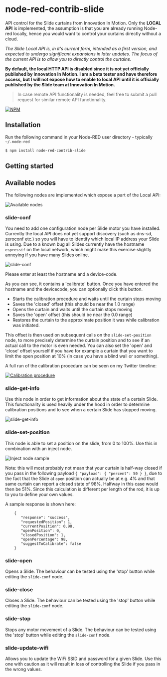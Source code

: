 # node-red-contrib-slide

API control for the Slide curtains from Innovation In Motion. Only the **LOCAL API** is implemented, the assumption is that you are already running Node-red locally, hence you would want to control your curtains directly without a cloud.

_The Slide Local API is, in it's current form, intended as a first version, and expected to undergo significant expansions in later updates. The focus of the current API is to allow you to directly control the curtains._

**By default, the local HTTP API is disabled since it is not yet officially published by Innovation In Motion. I am a beta tester and have therefore access, but I will not expose how to enable to local API until it is officially published by the Slide team at Innovation In Motion.**

> In case remote API functionality is needed, feel free to submit a pull request for similar remote API functionality.

[![NPM](https://nodei.co/npm/node-red-contrib-slide.png)](https://nodei.co/npm/node-red-contrib-slide/)

## Installation

Run the following command in your Node-RED user directory - typically `~/.node-red`

```bash
$ npm install node-red-contrib-slide
```

## Getting started

## Available nodes

The following nodes are implemented which expose a part of the Local API:

![Available nodes](https://github.com/gvdhoven/node-red-contrib-slide/blob/main/assets/readme/img/available-nodes.png?raw=true)

### slide-conf

You need to add one configuration node per Slide motor you have installed. Currently the local API does not yet support discovery (such as dns-sd, zeroconf etc.) so you will have to identify which local IP address your Slide is using. Due to a known bug all Slides currently have the hostname `espressif` on the local network, which might make this exercise slightly annoying if you have many Slides online.

![slide-conf](https://github.com/gvdhoven/node-red-contrib-slide/blob/main/assets/readme/img/slide-conf.png?raw=true)

Please enter at least the hostname and a device-code.

As you can see, it contains a 'calibrate' button. Once you have entered the hostname and the devicecode, you can optionally click this button.

 - Starts the calibration procedure and waits until the curtain stops moving
 - Saves the 'closed' offset (this should be near the 1.0 range)
 - Opens the curtain and waits until the curtain stops moving
 - Saves the 'open' offset (this should be near the 0.0 range)
 - Restores the curtain to the approximate position it was while calibration was initiated.

This offset is then used on subsequent calls on the `slide-set-position` node, to more precisely determine the curtain position and to see if an actual call to the motor is even needed. You can also set the 'open' and 'close' offset yourself if you have for example a curtain that you want to limit the open position at 10% (in case you have a blind wall or something).

A full run of the calibration procedure can be seen on my Twitter timeline:

[![Calibration procedure](https://github.com/gvdhoven/node-red-contrib-slide/blob/main/assets/readme/img/calibration-procedure.png?raw=true)](https://twitter.com/GillesvdHoven/status/1326129124583333888)

### slide-get-info

Use this node in order to get information about the state of a certain Slide. This functionality is used heavily under the hood in order to determine calibration positions and to see when a certain Slide has stopped moving.

![slide-get-info](https://github.com/gvdhoven/node-red-contrib-slide/blob/main/assets/readme/img/slide-get-info.png?raw=true)

### slide-set-position

This node is able to set a position on the slide, from 0 to 100%. Use this in combination with an inject node.
	
![Inject node sample](https://github.com/gvdhoven/node-red-contrib-slide/blob/main/assets/readme/img/inject-node.png?raw=true)

Note: this will most probably not mean that your curtain is half-way closed if you pass in the following payload `{ "payload": { "percent": 50 } }`, due to the fact that the Slide at `open` position can actually be at e.g. 4% and that same curtain can report a closed state of 98%. Halfway in this case would then be 51%. Since this calculation is different per length of the rod, it is up to you to define your own values.

A sample response is shown here:

```
	{
	   "response": "success",
	   "requestedPosition": 1,
	   "currentPosition": 0.98,
	   "openPosition": 0,
	   "closedPosition": 1,
	   "openPercentage": 98,
	   "suggestToCalibrate": false
	}
```


### slide-open

Opens a Slide. The behaviour can be tested using the 'stop' button while editing the `slide-conf` node.

### slide-close

Closes a Slide. The behaviour can be tested using the 'stop' button while editing the `slide-conf` node.

### slide-stop

Stops any motor movement of a Slide. The behaviour can be tested using the 'stop' button while editing the `slide-conf` node.

### slide-update-wifi

Allows you to update the WiFi SSID and password for a given Slide. Use this one with caution as it will result in loss of controlling the Slide if you pass in the wrong values.